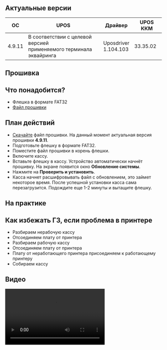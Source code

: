 <style>
   .markdown-content h2 {  
      margin-top: 2rem; 
      margin-bottom: 2rem; 
      font-size: 1.875rem; 
   }
   .markdown-content ul {
      list-style-type: disc; 
      font-size: 1.125rem; 
      display: flex; 
      flex-direction: column; 
      gap: 1rem; 
      padding-left: 20px; 
   }
   .markdown-content a:hover {
      text-decoration: underline;
   }
   .markdown-content table {
      min-width: 100%;
   }
   .markdown-content th {
      padding-left: 0.5rem;    
      padding-right: 0.5rem;   
      padding-top: 0.5rem;     
      padding-bottom: 0.5rem;  
      text-align: left;        
      font-size: 0.875rem;     
      line-height: 1.25rem;    
      font-weight: 500;        
      border: 1px solid;       
      border-color: #e5e7eb;
   }
   .markdown-content td {
      padding: 0.75rem 0.5rem;
      font-size: 0.875rem;
      line-height: 1.25rem;
      border: 1px solid #e5e7eb;
   }
   .markdown-content p {
      font-size: 1.125rem;
   }
</style>

## <a id="1">Актуальные версии</a>

<div class="overflow-x-auto whitespace-nowrap">

| OC     | UPOS                                                                   | Драйвер                 | UPOS ККМ |
| ------ | ---------------------------------------------------------------------- | ----------------------- | -------- |
| 4.9.11 | В соответствии с целевой версией<br> применяемого терминала эквайринга | Uposdriver<br>1.104.103 | 33.35.02 |

</div>

## <a id="2">Прошивка</a>

## <a id="2.1" class="text-2xl">Что понадобится?</a>

- Флешка в формате FAT32
- [Файл прошивки](https://disk.yandex.ru/d/6wPk2ywVHz_BpA)

## <a id="2.2" class="text-2xl">План действий</a>

- [Скачайте](https://disk.yandex.ru/d/6wPk2ywVHz_BpA) файл прошивки. На данный момент актуальная версия прошивки **4.9.11**.
- Подготовьте флешку в формате FAT32.
- Поместите файл прошивки в корень флешки.
- Включите кассу.
- Вставьте флешку в кассу. Устройство автоматически начнёт прошивку. На экране появится окно **Обновление системы**.
- Нажмите на **Проверить и установить**.
- Касса начнет расшифровывать файл с обновлением, это займет некоторое время. После успешной установки касса сама перезагрузится. Подождите еще 1-2 минуты и вытащите флешку.

## <a id="3">На практике</a>

## <a id="3.1" class="text-2xl">Как избежать ГЗ, если проблема в принтере</a>

- Разбираем нерабочую кассу
- Отсоединяем плату от принтера
- Разбираем рабочую кассу
- Отсоединяем плату от принтера
- Плату от неработающего принтера присоединяем к работающему принтеру
- Собираем кассу

## <a id="3.2" class="text-2xl">Видео</a>

<video width="320" height="180" controls class="w-full rounded-xl md:w-[32.5%]">
  <source src="/content/evotor73/video/73-PRINTER.mp4" type="video/mp4">
</video>
